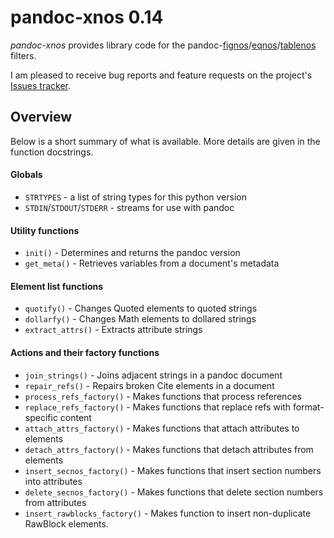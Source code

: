 
pandoc-xnos 0.14
================

*pandoc-xnos* provides library code for the pandoc-[fignos]/[eqnos]/[tablenos] filters.

I am pleased to receive bug reports and feature requests on the project's [Issues tracker].

[pandocfilters]: https://github.com/jgm/pandocfilters
[fignos]: https://github.com/tomduck/pandoc-fignos
[eqnos]: https://github.com/tomduck/pandoc-eqnos
[tablenos]: https://github.com/tomduck/pandoc-tablenos
[Issues tracker]: https://github.com/tomduck/pandocfiltering/issues


Overview
--------

Below is a short summary of what is available.  More details are
given in the function docstrings.

#### Globals ####

  * `STRTYPES` - a list of string types for this python version
  * `STDIN`/`STDOUT`/`STDERR` - streams for use with pandoc

#### Utility functions ####

  * `init()` - Determines and returns the pandoc version
  * `get_meta()` - Retrieves variables from a document's metadata

#### Element list functions ####

  * `quotify()` - Changes Quoted elements to quoted strings
  * `dollarfy()` - Changes Math elements to dollared strings
  * `extract_attrs()` - Extracts attribute strings

#### Actions and their factory functions ####

  * `join_strings()` - Joins adjacent strings in a pandoc document
  * `repair_refs()` - Repairs broken Cite elements in a document
  * `process_refs_factory()` - Makes functions that process
                               references
  * `replace_refs_factory()` - Makes functions that replace refs with
                               format-specific content
  * `attach_attrs_factory()` - Makes functions that attach attributes
                               to elements
  * `detach_attrs_factory()` - Makes functions that detach attributes
                               from elements
  * `insert_secnos_factory()` - Makes functions that insert section
                                numbers into attributes
  * `delete_secnos_factory()` - Makes functions that delete section
                                numbers from attributes
  * `insert_rawblocks_factory()` - Makes function to insert
                                   non-duplicate RawBlock elements.
